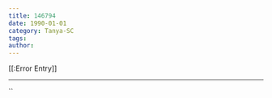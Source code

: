 ```yaml
---
title: 146794
date: 1990-01-01
category: Tanya-SC
tags: 
author: 
---
```


[[:Error Entry]]

---



``
